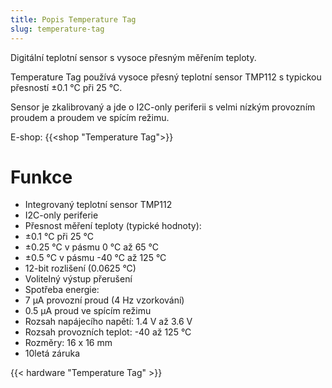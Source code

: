 ```yaml
---
title: Popis Temperature Tag
slug: temperature-tag
---
```


Digitální teplotní sensor s vysoce přesným měřením teploty.

Temperature Tag používá vysoce přesný teplotní sensor TMP112 s typickou přesností ±0.1 °C při 25 °C.

Sensor je zkalibrovaný a jde o I2C-only periferii s velmi nízkým provozním proudem a proudem ve spícím režimu.

E-shop: {{<shop "Temperature Tag">}}

# Funkce

  * Integrovaný teplotní sensor TMP112
  * I2C-only periferie
  * Přesnost měření teploty (typické hodnoty):
  * ±0.1 °C při 25 °C
  * ±0.25 °C v pásmu 0 °C až 65 °C
  * ±0.5 °C v pásmu -40 °C až 125 °C
  * 12-bit rozlišení (0.0625 °C)
  * Volitelný výstup přerušení
  * Spotřeba energie:
  * 7 µA provozní proud (4 Hz vzorkování)
  * 0.5 µA proud ve spícím režimu
  * Rozsah napájecího napětí: 1.4 V až 3.6 V
  * Rozsah provozních teplot: -40 až 125 °C
  * Rozměry: 16 x 16 mm
  * 10letá záruka

{{< hardware "Temperature Tag" >}}
